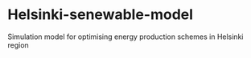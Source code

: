 # Helsinki-senewable-model
Simulation model for optimising energy production schemes in Helsinki region
